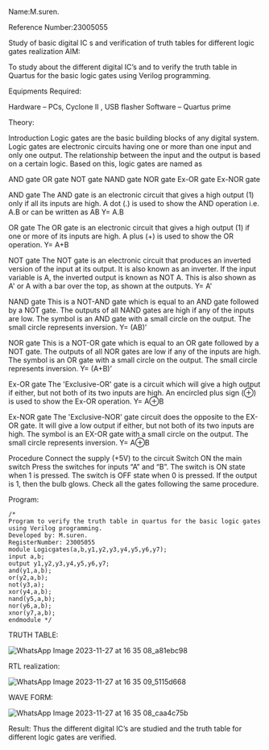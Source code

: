 Name:M.suren.

Reference Number:23005055

Study of basic digital IC s and verification of truth tables for different logic gates realization
AIM:

To study about the different digital IC’s and to verify the truth table in Quartus for the basic logic gates using Verilog programming.

Equipments Required:

Hardware – PCs, Cyclone II , USB flasher Software – Quartus prime

Theory:

Introduction Logic gates are the basic building blocks of any digital system. Logic gates are electronic circuits having one or more than one input and only one output. The relationship between the input and the output is based on a certain logic. Based on this, logic gates are named as

AND gate OR gate NOT gate NAND gate NOR gate Ex-OR gate Ex-NOR gate

AND gate The AND gate is an electronic circuit that gives a high output (1) only if all its inputs are high. A dot (.) is used to show the AND operation i.e. A.B or can be written as AB
Y= A.B

OR gate The OR gate is an electronic circuit that gives a high output (1) if one or more of its inputs are high. A plus (+) is used to show the OR operation.
Y= A+B

NOT gate The NOT gate is an electronic circuit that produces an inverted version of the input at its output. It is also known as an inverter. If the input variable is A, the inverted output is known as NOT A. This is also shown as A' or A with a bar over the top, as shown at the outputs.
Y= A'

NAND gate This is a NOT-AND gate which is equal to an AND gate followed by a NOT gate. The outputs of all NAND gates are high if any of the inputs are low. The symbol is an AND gate with a small circle on the output. The small circle represents inversion.
Y= (AB)’

NOR gate This is a NOT-OR gate which is equal to an OR gate followed by a NOT gate. The outputs of all NOR gates are low if any of the inputs are high. The symbol is an OR gate with a small circle on the output. The small circle represents inversion.
Y= (A+B)’

Ex-OR gate The 'Exclusive-OR' gate is a circuit which will give a high output if either, but not both of its two inputs are high. An encircled plus sign (⊕) is used to show the Ex-OR operation.
Y= A⊕B

Ex-NOR gate The 'Exclusive-NOR' gate circuit does the opposite to the EX-OR gate. It will give a low output if either, but not both of its two inputs are high. The symbol is an EX-OR gate with a small circle on the output. The small circle represents inversion.
Y= A⊕B

Procedure 
Connect the supply (+5V) to the circuit Switch ON the main switch Press the switches for inputs “A” and “B”. The switch is ON state when 1 is pressed. The switch is OFF state when 0 is pressed. If the output is 1, then the bulb glows. Check all the gates following the same procedure. 


Program: 
```
/* 
Program to verify the truth table in quartus for the basic logic gates using Verilog programming.
Developed by: M.suren.
RegisterNumber: 23005055
module Logicgates(a,b,y1,y2,y3,y4,y5,y6,y7); 
input a,b; 
output y1,y2,y3,y4,y5,y6,y7; 
and(y1,a,b); 
or(y2,a,b); 
not(y3,a); 
xor(y4,a,b); 
nand(y5,a,b);
nor(y6,a,b); 
xnor(y7,a,b); 
endmodule */
```

TRUTH TABLE:

![WhatsApp Image 2023-11-27 at 16 35 08_a81ebc98](https://github.com/Msuren48106/Study-of-basic-digital-IC-s-and-verification-of-truth-tables-for-different-logic-gates-realization-/assets/150503875/3e3fe486-2218-41cc-8d6c-802fdd4058a2)


RTL realization:

![WhatsApp Image 2023-11-27 at 16 35 09_5115d668](https://github.com/Msuren48106/Study-of-basic-digital-IC-s-and-verification-of-truth-tables-for-different-logic-gates-realization-/assets/150503875/59f487a9-2a69-482e-b427-bc9185bc40b7)


WAVE FORM:

![WhatsApp Image 2023-11-27 at 16 35 08_caa4c75b](https://github.com/Msuren48106/Study-of-basic-digital-IC-s-and-verification-of-truth-tables-for-different-logic-gates-realization-/assets/150503875/5133b664-05e0-437e-a79c-e5843e625507)


Result: 
Thus the different digital IC’s are studied and the truth table for different logic gates are verified.
